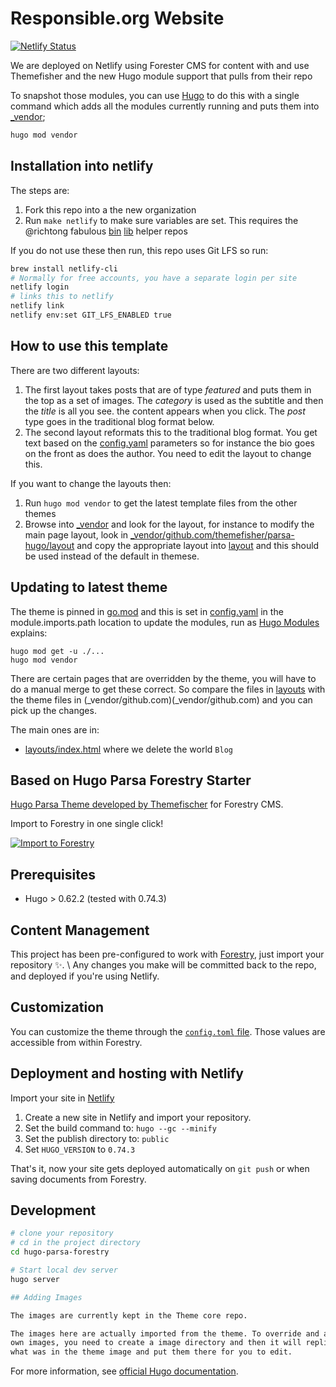 # Responsible.org Website

[![Netlify Status](https://api.netlify.com/api/v1/badges/4d01dfea-e30a-4331-923e-5a285fc5db55/deploy-status)](https://app.netlify.com/sites/responsible/deploys)

We are deployed on Netlify using Forester CMS for content with and use
Themefisher and the new Hugo module support that pulls from their repo

To snapshot those modules, you can use
[Hugo](https://gohugo.io/commands/hugo_mod_vendor/) to do this with a single
command which adds all the modules currently running and puts them into
[_vendor](_vendor);

```bash
hugo mod vendor
```

## Installation into netlify

The steps are:

1. Fork this repo into a the new organization
2. Run `make netlify` to make sure variables are set. This requires the @richtong
   fabulous [bin](https://github.com/richtong/bin)
   [lib](https://github.com/richtong/lib) helper repos

If you do not use these then run, this repo uses Git LFS so run:

```bash
brew install netlify-cli
# Normally for free accounts, you have a separate login per site
netlify login
# links this to netlify
netlify link
netlify env:set GIT_LFS_ENABLED true
``````

## How to use this template

There are two different layouts:

1. The first layout takes posts that are of type *featured* and puts them in
   the top as a set of images. The *category* is used as the subtitle and then
   the *title* is all you see. the content appears when you click.
   The *post* type goes in the traditional blog format below.
2. The second layout reformats this to the traditional blog format. You get
   text based on the [config.yaml](config.yaml) parameters so for instance the
   bio goes on the front as does the author. You need to edit the layout to
   change this.

If you want to change the layouts then:

1. Run `hugo mod vendor` to get the latest template files from the other themes
2. Browse into [_vendor](_vendor) and look for the layout, for instance to
   modify the main page layout, look in
   [_vendor/github.com/themefisher/parsa-hugo/layout](_vendor/github.com/themefisher/parsa-hugo/layout)
   and copy the appropriate layout into [layout](layout) and this should be
   used instead of the default in themese.

## Updating to latest theme

The theme is pinned in [go.mod](go.mod) and this is set in
[config.yaml](config.yaml) in the module.imports.path location
to update the modules, run as [Hugo Modules](https://gohugo.io/hugo-modules/use-modules/)
explains:

```shell
hugo mod get -u ./...
hugo mod vendor
```

There are certain pages that are overridden by the theme, you will have to do a
manual merge to get these correct. So compare the files in [layouts](layouts)
with the theme files in (_vendor/github.com)(_vendor/github.com) and you can
pick up the changes.

The main ones are in:

- [layouts/index.html](layouts/index.html) where we delete
the world `Blog`

## Based on  Hugo Parsa Forestry Starter

[Hugo Parsa Theme developed by
Themefischer](https://github.com/themefisher/parsa-hugo) for Forestry CMS.

Import to Forestry in one single click!

[![Import to Forestry](https://assets.forestry.io/import-to-forestryK.svg)](https://app.forestry.io/quick-start?repo=forestryio/hugo-parsa-forestry&engine=hugo&version=0.74.3)

## Prerequisites

- Hugo > 0.62.2 (tested with 0.74.3)

## Content Management

This project has been pre-configured to work with
[Forestry](https://forestry.io), just import your repository ✨. \ Any changes
you make will be committed back to the repo, and deployed if you're using
Netlify.

## Customization

You can customize the theme through the [`config.toml`
file](https://github.com/forestryio/hugo-parsa-forestry/blob/master/config.toml).
Those values are accessible from within Forestry.

## Deployment and hosting with Netlify

Import your site in [Netlify](https://netlify.com)

1. Create a new site in Netlify and import your repository.
2. Set the build command to: `hugo --gc --minify`
3. Set the publish directory to: `public`
4. Set `HUGO_VERSION` to `0.74.3`

That's it, now your site gets deployed automatically on `git push` or when
saving documents from Forestry.

## Development

```bash
# clone your repository
# cd in the project directory
cd hugo-parsa-forestry

# Start local dev server
hugo server

## Adding Images

The images are currently kept in the Theme core repo.

The images here are actually imported from the theme. To override and add your
own images, you need to create a image directory and then it will replicate
what was in the theme image and put them there for you to edit.
```

For more information, see [official Hugo documentation](https://gohugo.io/getting-started/).
